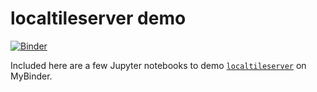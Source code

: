 # localtileserver demo

[![Binder](https://mybinder.org/badge_logo.svg)](https://mybinder.org/v2/gh/banesullivan/localtileserver-demo/HEAD)

Included here are a few Jupyter notebooks to demo [`localtileserver`](https://github.com/banesullivan/localtileserver) on MyBinder.
